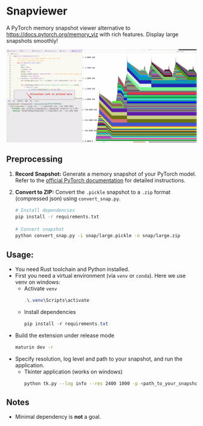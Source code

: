 # Snapviewer

A PyTorch memory snapshot viewer alternative to https://docs.pytorch.org/memory_viz with rich features. Display large snapshots smoothly! 

![alt text](snapviewer.gif)

## Preprocessing

1.  **Record Snapshot:** Generate a memory snapshot of your PyTorch model. Refer to the [official PyTorch documentation](https://docs.pytorch.org/docs/stable/torch_cuda_memory.html) for detailed instructions.

2.  **Convert to ZIP:** Convert the `.pickle` snapshot to a `.zip` format (compressed json) using `convert_snap.py`.

    ```sh
    # Install dependencies
    pip install -r requirements.txt

    # Convert snapshot
    python convert_snap.py -i snap/large.pickle -o snap/large.zip
    ```

## Usage:
- You need Rust toolchain and Python installed.
- First you need a virtual environment (via `venv` or `conda`). Here we use venv on windows:
  - Activate `venv`
    ```powershell
    .\.venv\Scripts\activate
    ```
  - Install dependencies
    ```powershell
    pip install -r requirements.txt
    ```
- Build the extension under release mode
  ```sh
  maturin dev -r
  ```
- Specify resolution, log level and path to your snapshot, and run the application.
  - Tkinter application (works on windows)
    ```sh
    python tk.py --log info --res 2400 1000 -p <path_to_your_snapshot>
    ```

## Notes
- Minimal dependency is **not** a goal.
